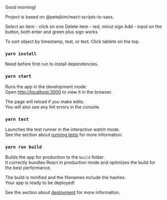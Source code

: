 Good morning!

Project is based on @petejkim/react-scripts-ts-sass.

Select an item - click on one
Delete item - red, minut sign
Add - input on the button, both enter and green plus sign works

To sort object by timestamp, test, or text. Click tablets on the top.


### `yarn install`

Need before first run to install dependencies.

### `yarn start`

Runs the app in the development mode.<br>
Open [http://localhost:3000](http://localhost:3000) to view it in the browser.

The page will reload if you make edits.<br>
You will also see any lint errors in the console.

### `yarn test`

Launches the test runner in the interactive watch mode.<br>
See the section about [running tests](#running-tests) for more information.

### `yarn run build`

Builds the app for production to the `build` folder.<br>
It correctly bundles React in production mode and optimizes the build for the best performance.

The build is minified and the filenames include the hashes.<br>
Your app is ready to be deployed!

See the section about [deployment](#deployment) for more information.
